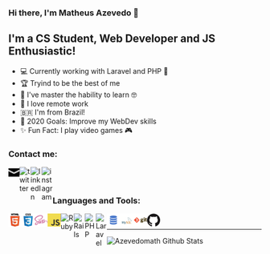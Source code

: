 ### Hi there, I'm Matheus Azevedo 👋

## I'm a CS Student, Web Developer and JS Enthusiastic!
- 💻 Currently working with Laravel and PHP 🐘
- 🏆 Tryind to be the best of me
- 📖 I've master the hability to learn 🤓
- 🥰 I love remote work
- 🇧🇷 I'm from Brazil!
- 🥅 2020 Goals: Improve my WebDev skills
- ✨ Fun Fact:  I play video games 🎮

### Contact me:
[<img align="left" alt="email" width="22px" src="https://raw.githubusercontent.com/iconic/open-iconic/master/svg/envelope-closed.svg" />][email]
[<img align="left" alt="twitter" width="22px" src="https://cdn.jsdelivr.net/npm/simple-icons@v3/icons/twitter.svg" />][twitter]
[<img align="left" alt="linkedIn" width="22px" src="https://cdn.jsdelivr.net/npm/simple-icons@v3/icons/linkedin.svg" />][linkedin]
[<img align="left" alt="instagram" width="22px" src="https://cdn.jsdelivr.net/npm/simple-icons@v3/icons/instagram.svg" />][instagram]

<br />
<br />

### Languages and Tools:

<img align="left" alt="HTML5" width="26px" src="https://raw.githubusercontent.com/github/explore/80688e429a7d4ef2fca1e82350fe8e3517d3494d/topics/html/html.png" />
<img align="left" alt="CSS3" width="26px" src="https://raw.githubusercontent.com/github/explore/80688e429a7d4ef2fca1e82350fe8e3517d3494d/topics/css/css.png" />
<img align="left" alt="Sass" width="26px" src="https://raw.githubusercontent.com/github/explore/80688e429a7d4ef2fca1e82350fe8e3517d3494d/topics/sass/sass.png" />
<img align="left" alt="JavaScript" width="26px" src="https://raw.githubusercontent.com/github/explore/80688e429a7d4ef2fca1e82350fe8e3517d3494d/topics/javascript/javascript.png"/>
<img align="left" alt="Ruby" width="26px" src="https://img.icons8.com/color/48/000000/ruby-programming-language.png" />
<img align="left" alt="Rails" width="22px" src="https://raw.githubusercontent.com/rails/rails/master/actionpack/test/fixtures/multipart/ruby_on_rails.jpg" />
<img align="left" alt="PHP" width="22px" src="https://img.icons8.com/officel/16/000000/php-logo.png"/>
<img align="left" alt="Laravel" width="22px" src="https://img.icons8.com/ios/50/e74c3c/laravel.png" />
<img align="left" alt="SQL" width="26px" src="https://raw.githubusercontent.com/github/explore/80688e429a7d4ef2fca1e82350fe8e3517d3494d/topics/sql/sql.png" />
<img align="left" alt="MySQL" width="28px" src="https://raw.githubusercontent.com/github/explore/80688e429a7d4ef2fca1e82350fe8e3517d3494d/topics/mysql/mysql.png" />
<img align="left" alt="Git" width="26px" src="https://raw.githubusercontent.com/github/explore/80688e429a7d4ef2fca1e82350fe8e3517d3494d/topics/git/git.png" />
<img align="left" alt="GitHub" width="26px" src="https://raw.githubusercontent.com/github/explore/78df643247d429f6cc873026c0622819ad797942/topics/github/github.png" />
<br />

---
<img align="left" alt="Azevedomath Github Stats" src="https://github-readme-stats.vercel.app/api?username=azevedomath&show_icons=true&hide_border=false&count_private=true" />


[email]: mailto:azevedev@gmail.com
[twitter]: https://twitter.com/azevedev
[instagram]: https://www.instagram.com/matheusudo_/
[linkedin]: https://www.linkedin.com/in/azevedomath/
